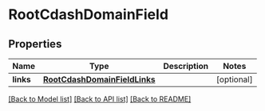 # RootCdashDomainField

## Properties
Name | Type | Description | Notes
------------ | ------------- | ------------- | -------------
**links** | [**RootCdashDomainFieldLinks**](RootCdashDomainFieldLinks.md) |  | [optional] 

[[Back to Model list]](../README.md#documentation-for-models) [[Back to API list]](../README.md#documentation-for-api-endpoints) [[Back to README]](../README.md)



